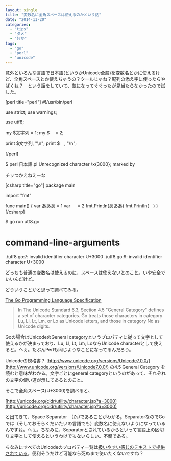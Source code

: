 ```yaml
---
layout: single
title: "変数名に全角スペースは使えるのかという話"
date: "2014-11-20"
categories: 
  - "tips"
  - "ダメ"
  - "何か"
tags: 
  - "go"
  - "perl"
  - "unicode"
---
```


意外といろんな言語で日本語(というかUnicode全般)を変数名とかに使えるけど、全角スペースとか使えちゃうの？クールじゃね？配列の添え字に使ったらやばくね？　という話をしていて、気になってぐぐったが見当たらなかったので試した。

\[perl title="perl"\] #!/usr/bin/perl

use strict; use warnings;

use utf8;

my $文字列 = 1; my $　 = 2;

print $文字列, "\\n"; print $　, "\\n";

\[/perl\]

$ perl 日本語.pl
Unrecognized character \\x{3000}; marked by

チッつかえねえーな

\[csharp title="go"\] package main

import "fmt"

func main() { var あああ = 1 var 　 = 2 fmt.Println(あああ) fmt.Println(　) } \[/csharp\]

$ go run utf8.go
# command-line-arguments
.\\utf8.go:7: invalid identifier character U+3000
.\\utf8.go:9: invalid identifier character U+3000

どっちも普通の変数名は使えるのに、スペースは使えないとのこと。いや安全でいいんだけど。

どういうことかと思って調べてみる。

[The Go Programming Language Specification](https://golang.org/ref/spec#Characters)

> In The Unicode Standard 6.3, Section 4.5 "General Category" defines a set of character categories. Go treats those characters in category Lu, Ll, Lt, Lm, or Lo as Unicode letters, and those in category Nd as Unicode digits.

Goの場合はUnicodeのGeneral categoryというプロパティに従って文字として使えるかが決まっており、Lu, Ll, Lt, Lm, LoならUnicode characterとして使えると。へぇ。たぶんPerlも同じようなことになってるんだろう。

Unicodeの規格書？ [http://www.unicode.org/versions/Unicode7.0.0/](http://www.unicode.org/versions/Unicode7.0.0/) の4.5 General Category を読むと意味がわかる。文字ごとにgeneral categoryというのがあって、それぞれの文字の使い道が示してあるとのこと。

そこで全角スペース(U+3000)を調べると、

[http://unicode.org/cldr/utility/character.jsp?a=3000](http://unicode.org/cldr/utility/character.jsp?a=3000)

と出てきて、Space Separator　(Zs)であることがわかる。SeparatorなのでGoでは（そしておそらくだいたいの言語でも）変数名に使えないようになっているんですね。へぇ。ちなみに、Separatorとされているからといって言語上の区切り文字として使えるというわけでもないらしい。不憫である。

ちなみにすべてのUnicodeのプロパティ一覧は[扱いやすい感じのテキストで提供されている](http://www.unicode.org/Public/UNIDATA/UnicodeData.txt)。便利そうだけど可能なら死ぬまで使いたくないですね？
